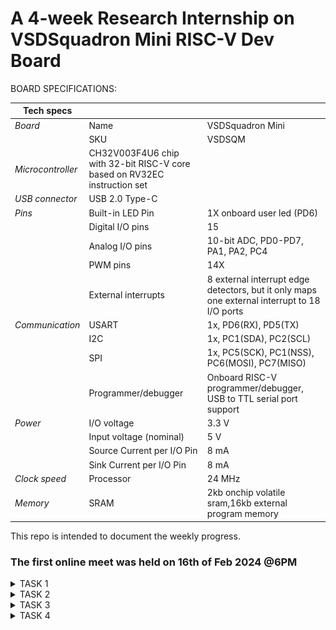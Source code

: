 # A 4-week Research Internship on VSDSquadron Mini RISC-V Dev Board








BOARD SPECIFICATIONS:

| Tech specs   |   |    |
|------------|------------|------------|
| *Board* | Name     | VSDSquadron Mini    |
|      | SKU    | VSDSQM    |
| *Microcontroller*    | CH32V003F4U6 chip with 32-bit RISC-V core based on RV32EC instruction set    |     |
| *USB connector* | USB 2.0 Type-C    |     |
| *Pins*     | Built-in LED Pin     | 1X onboard user led (PD6)     |
|      | Digital I/O pins     | 15     |
|      | Analog I/O pins     | 10-bit ADC, PD0-PD7, PA1, PA2, PC4     |
|      | PWM pins     | 14X     |
|      | External interrupts     | 	8 external interrupt edge detectors, but it only maps one external interrupt to 18 I/O ports     |
| *Communication*     | USART     | 	1x, PD6(RX), PD5(TX)     |
|      | I2C     | 1x, PC1(SDA), PC2(SCL)    |
|      | SPI     | 1x, PC5(SCK), PC1(NSS), PC6(MOSI), PC7(MISO)     |
|      | Programmer/debugger     | Onboard RISC-V programmer/debugger, USB to TTL serial port support     |
| *Power*     | I/O voltage     | 3.3 V    |
|      | Input voltage (nominal)     | 5 V    |
|      | Source Current per I/O Pin    | 8 mA     |
|      | Sink Current per I/O Pin     | 8 mA     |
| *Clock speed*     | Processor    | 24 MHz     |
| *Memory*     | SRAM     | 2kb onchip volatile sram,16kb external program memory     |
   

This repo is intended to document the weekly progress.

### The first online meet was held on 16th of Feb 2024 @6PM

<details>
    <summary> TASK 1 </summary>
 
1) install Yosys 

2) install iverilog 

3) install gtkwave

### CLONING RISC-V GNU TOOLCHAIN

# To install git 
sudo apt install git-all   

 make sure to install the dependencies
![git-all](https://github.com/Dhanya3012/VSD/assets/160576442/8276475f-10d4-406e-bab5-fc32cf4d7b1f)




### INSTALLING YOSYS, IVERILOG & GTKWAVE.

### 1.YOSYS


git clone https://github.com/YosysHQ/yosys.git
![git clone](https://github.com/Dhanya3012/VSD/assets/160576442/cf676ad3-13de-4725-b5e2-31c9ff90cadc)

cd yosys 

sudo apt install make
![sudo apt](https://github.com/Dhanya3012/VSD/assets/160576442/d999f8a0-79e2-4dbf-b2e1-4a82c6f130f0)

sudo apt-get install build-essential clang bison flex \libreadline-dev gawk tcl-dev libffi-dev git \ graphviz xdot pkg-config python3 libboost-system-dev\libboost-python-dev libboost-filesystem-dev zlib1g-dev

make config-gcc

make 

sudo make install
![sudo make install](https://github.com/Dhanya3012/VSD/assets/160576442/3006c9da-25c2-44d0-a76c-3b400015ac05)


### 2.iVerilog
installing iVerilog

sudo apt update

sudo apt-get install iverilog
![install verilog](https://github.com/Dhanya3012/VSD/assets/160576442/af1b2192-a8ac-4c40-99a2-997fb82d2834)


### 3.GTkWave
installing GTkWave

 sudo apt-get install gtkwave 
![GTKwave](https://github.com/Dhanya3012/VSD/assets/160576442/7ab62f60-e87c-4db5-a00e-abffcba9392a)


</details>

<details>
  <summary> TASK 2 </summary>
  
![Block Diagram of UART](https://github.com/Dhanya3012/VSD/assets/160576442/c71465aa-faac-47b1-a3a6-7fe450e2b680)

### Input Waveform

![Input Waveform](https://github.com/Dhanya3012/VSD/assets/160576442/3cb68f0a-7504-4449-a745-e634e1b2c240)

### Output Waveform

![Output Waveform](https://github.com/Dhanya3012/VSD/assets/160576442/7a6a8001-9336-47e8-bc03-26754eb22d7b)


</details>
<details>
  <summary> TASK 3 </summary>

![i1](<WhatsApp Image 2024-02-26 at 15.14.58_491a6b56.jpg>)

![i2](<WhatsApp Image 2024-02-26 at 15.16.03_a8686182.jpg>)
![i3](<WhatsApp Image 2024-02-26 at 15.16.48_65363ecc.jpg>)
![i4](<WhatsApp Image 2024-02-26 at 15.17.39_0ced7cfd.jpg>)
![WaveForm](<WhatsApp Image 2024-02-26 at 15.18.20_938e33c5.jpg>)
</details>

<details>
   <summary> TASK 4 </summary>
   
![1d](https://github.com/Dhanya3012/VSD/assets/160576442/311e0420-cb8c-49c1-829d-3d7799862aaf)
![2d](https://github.com/Dhanya3012/VSD/assets/160576442/4b69ee8d-fd2c-4f2f-9d19-9eea54c2f7aa)
![3d](https://github.com/Dhanya3012/VSD/assets/160576442/96a818b7-deb5-4fdd-b4ef-5bc74641c94e)
![4d](https://github.com/Dhanya3012/VSD/assets/160576442/eb46e755-f452-44a5-9b93-9fad4498f1ae)
![5d](https://github.com/Dhanya3012/VSD/assets/160576442/2e19e6f6-f3ca-4c2b-8480-1502da9a41f9)
![1w](https://github.com/Dhanya3012/VSD/assets/160576442/8769db01-bad3-40c0-aa74-257e60dc4cc2)
![2w](https://github.com/Dhanya3012/VSD/assets/160576442/1a9c34e6-cd07-4fe2-bed3-41b76f54949c)
![3w](https://github.com/Dhanya3012/VSD/assets/160576442/42c8a67f-6e82-4f38-8f49-d142c376d7dc)
![4w](https://github.com/Dhanya3012/VSD/assets/160576442/052177aa-22ed-491e-afab-32d9ed486c10)
![5w](https://github.com/Dhanya3012/VSD/assets/160576442/31db9307-61f2-4059-8b66-bfb28d13c96f)

</details>
